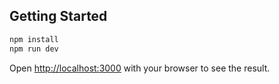 
## Getting Started

```bash
npm install
npm run dev
```

Open [http://localhost:3000](http://localhost:3000) with your browser to see the result.

